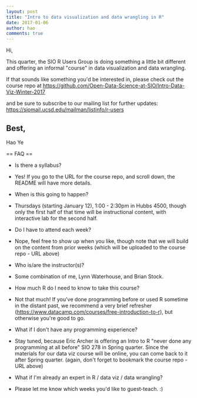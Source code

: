 ```yaml
---
layout: post
title: "Intro to data visualization and data wrangling in R"
date: 2017-01-06
author: hao
comments: true
---
```


Hi,

This quarter, the SIO R Users Group is doing something a little bit different and offering an informal "course" in data visualization and data wrangling.

If that sounds like something you'd be interested in, please check out the course repo at https://github.com/Open-Data-Science-at-SIO/Intro-Data-Viz-Winter-2017

and be sure to subscribe to our mailing list for further updates: https://siomail.ucsd.edu/mailman/listinfo/r-users

Best,
--
Hao Ye

== FAQ ==

- Is there a syllabus?
* Yes! If you go to the URL for the course repo, and scroll down, the README will have more details.

- When is this going to happen?
* Thursdays (starting January 12), 1:00 - 2:30pm in Hubbs 4500, though only the first half of that time will be instructional content, with interactive lab for the second half.

- Do I have to attend each week?
* Nope, feel free to show up when you like, though note that we will build on the content from prior weeks (which will be uploaded to the course repo - URL above)

- Who is/are the instructor(s)?
* Some combination of me, Lynn Waterhouse, and Brian Stock.

- How much R do I need to know to take this course?
* Not that much! If you've done programming before or used R sometime in the distant past, we recommend a very brief refresher (https://www.datacamp.com/courses/free-introduction-to-r), but otherwise you're good to go.

- What if I don't have any programming experience?
* Stay tuned, because Eric Archer is offering an Intro to R "never done any programming at all before" SIO 278 in Spring quarter. Since the materials for our data viz course will be online, you can come back to it after Spring quarter. (again, don't forget to bookmark the course repo - URL above)

- What if I'm already an expert in R / data viz / data wrangling?
* Please let me know which weeks you'd like to guest-teach. :)

